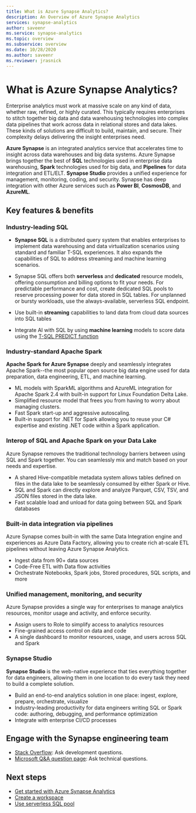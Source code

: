 ```yaml
---
title: What is Azure Synapse Analytics? 
description: An Overview of Azure Synapse Analytics 
services: synapse-analytics 
author: saveenr 
ms.service: synapse-analytics 
ms.topic: overview 
ms.subservice: overview
ms.date: 10/28/2020 
ms.author: saveenr 
ms.reviewer: jrasnick
---
```


# What is Azure Synapse Analytics?

Enterprise analytics must work at massive scale on any kind of data, whether raw, refined, or highly curated. This typically requires enterprises to stitch together big data and data warehousing technologies into complex data pipelines that work across data in relational stores and data lakes. These kinds of solutions are difficult to build, maintain, and secure. Their complexity delays delivering the insight enterprises need.

**Azure Synapse** is an integrated analytics service that accelerates time to insight across data warehouses and big data systems. Azure Synapse brings together the best of **SQL** technologies used in enterprise data warehousing, **Spark** technologies used for big data, and **Pipelines** for data integration and ETL/ELT. **Synapse Studio** provides a unified experience for management, monitoring, coding, and security. Synapse has deep integration with other Azure services such as **Power BI**, **CosmosDB**, and **AzureML**.

## Key features & benefits

### Industry-leading SQL

* **Synapse SQL** is a distributed query system that enables enterprises to implement data warehousing and data virtualization 
scenarios using standard and familiar T-SQL experiences. It also expands the capabilities of SQL to address streaming and machine learning scenarios.

* Synapse SQL offers both **serverless** and **dedicated** resource models, offering consumption and billing options to fit your needs. For predictable performance and cost, create dedicated SQL pools to reserve processing power for data stored in SQL tables. For unplanned or bursty workloads, use the always-available, serverless SQL endpoint.
* Use built-in **streaming** capabilities to land data from cloud data sources into SQL tables
* Integrate AI with SQL by using **machine learning** models to score data using the [T-SQL PREDICT function](https://docs.microsoft.com/sql/t-sql/queries/predict-transact-sql?view=azure-sqldw-latest)

### Industry-standard Apache Spark

**Apache Spark for Azure Synapse** deeply and seamlessly integrates Apache Spark--the most popular open source big data engine used for data preparation, data engineering, ETL, and machine learning.

* ML models with SparkML algorithms and AzureML integration for Apache Spark 2.4 with built-in support for Linux Foundation Delta Lake.
* Simplified resource model that frees you from having to worry about managing clusters.
* Fast Spark start-up and aggressive autoscaling.
* Built-in support for .NET for Spark allowing you to reuse your C# expertise and existing .NET code within a Spark application.

### Interop of SQL and Apache Spark on your Data Lake

Azure Synapse removes the traditional technology barriers between using SQL and Spark together. You can seamlessly mix and match based on your needs and expertise.

* A shared Hive-compatible metadata system allows tables defined on files in the data lake to be seamlessly consumed by either Spark or Hive.
* SQL and Spark can directly explore and analyze Parquet, CSV, TSV, and JSON files stored in the data lake.
* Fast scalable load and unload for data going between SQL and Spark databases

### Built-in data integration via pipelines

Azure Synapse comes built-in with the same Data Integration engine and experiences as Azure Data Factory, allowing you to create rich at-scale ETL pipelines without leaving Azure Synapse Analytics.

* Ingest data from 90+ data sources
* Code-Free ETL with Data flow activities
* Orchestrate Notebooks, Spark jobs, Stored procedures, SQL scripts, and more

### Unified management, monitoring, and security

Azure Synapse provides a single way for enterprises to manage analytics resources, monitor usage and activity, and enforce security.

* Assign users to Role to simplify access to analytics resources
* Fine-grained access control on data and code
* A single dashboard to monitor resources, usage, and users across SQL and Spark

### Synapse Studio

**Synapse Studio** is the web-native experience that ties everything together for data engineers, allowing them in one location to do every task they need to build a complete solution.

* Build an end-to-end analytics solution in one place: ingest, explore, prepare, orchestrate, visualize
* Industry-leading productivity for data engineers writing SQL or Spark code: authoring, debugging, and performance optimization
* Integrate with enterprise CI/CD processes

## Engage with the Synapse engineering team

- [Stack Overflow](https://stackoverflow.com/questions/tagged/azure-synapse): Ask development questions.
- [Microsoft Q&A question page](https://docs.microsoft.com/answers/topics/azure-synapse-analytics.html): Ask technical questions.

## Next steps

* [Get started with Azure Synapse Analytics](get-started.md)
* [Create a workspace](quickstart-create-workspace.md)
* [Use serverless SQL pool](quickstart-sql-on-demand.md)
